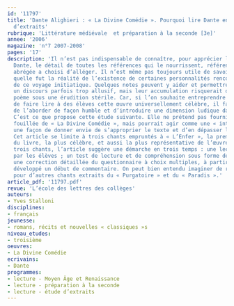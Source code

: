 ```yaml
---
id: '11797'
title: 'Dante Alighieri : « La Divine Comédie ». Pourquoi lire Dante en 3e ? Étude
  d’extraits'
rubrique: 'Littérature médiévale  et préparation à la seconde [3e]'
annee: '2006'
magazine: 'n°7 2007-2008'
pages: '17'
description: 'Il n’est pas indispensable de connaître, pour apprécier le texte de
  Dante, le détail de toutes les références qui le nourrissent, références que l’édition
  abrégée a choisi d’alléger. Il n’est même pas toujours utile de savoir exactement
  quelle fut la réalité de l’existence de certaines personnalités rencontrées au cours
  de ce voyage initiatique. Quelques notes peuvent y aider et permettre d’éclaircir
  un discours parfois trop allusif, mais leur accumulation risquerait d’écraser le
  poème sous une érudition stérile. Car, si l’on souhaite entreprendre la gageure
  de faire lire à des élèves cette œuvre universellement célèbre, il faut accepter
  de l’aborder de façon humble et d’introduire une dimension ludique dans son approche.
  C’est ce que propose cette étude suivante. Elle ne prétend pas fournir une analyse
  fouillée de « La Divine Comédie », mais pourrait agir comme une « introduction apéritive »,
  une façon de donner envie de s’approprier le texte et d’en dépasser les difficultés.
  Cet article se limite à trois chants empruntés à « L’Enfer », la première partie
  du livre, la plus célèbre, et aussi la plus représentative de l’œuvre. Pour ces
  trois chants, l’article suggère une démarche en trois temps : une lecture personnelle
  par les élèves ; un test de lecture et de compréhension sous forme de « quizz » ;
  une correction détaillée du questionnaire à choix multiples, à partir duquel sera
  développé un début de commentaire. On peut bien entendu imaginer de reproduire l’exercice
  pour d’autres chants extraits du « Purgatoire » et du « Paradis ».'
article_pdf: '11797.pdf'
revue: 'L’école des lettres des collèges'
auteurs:
- Yves Stalloni
disciplines:
- français
jeunesse:
- romans, récits et nouvelles « classiques »s
niveau_etudes:
- troisième
oeuvres:
- La Divine Comédie
ecrivains:
- Dante
programmes:
- lecture - Moyen Âge et Renaissance
- lecture - préparation à la seconde
- lecture - étude d’extraits
---
```

